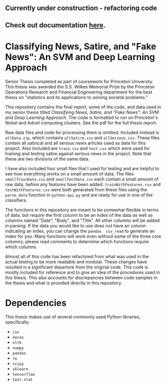 ## Currently under construction - refactoring code
## Check out documentation [here](https://ahare63.github.io/Senior-Thesis/).
# Classifying News, Satire, and "Fake News": An SVM and Deep Learning Approach
Senior Thesis completed as part of coursework for Princeton University.
This thesis was awarded the S.S. Wilkes Memorial Prize by the Princeton Operations Research and Financial Engineering department for the best thesis on "statistics and its applications to solving societal problems."

This repository contains the final report, some of the code, and data used in my senior thesis titled *Classifying News, Satire, and "Fake News": An SVM and Deep Learning Approach*. The code is formatted to run on Princeton's Nobel and Adroit computing clusters. See the pdf for the full thesis report.

Raw data files and code for processing them is omitted. Included instead is `allData.zip`, which contains `allSatire.csv` and `allSerious.csv`. These files contain all satirical and all serious news articles used as data for this project. Also included are `train.csv` and `test.csv` which were used for training and testing satire against serious news in the project. Note that these are two divisions of the same data.

I have also included four small files that I used for testing and are helpful to see how everything works on a small amount of data. The files `smallTrainData.csv` and `smallTestData.csv` each contain a small amount of raw data, before any features have been added. `trainWithFeatures.csv` and `testWithFeatures.csv` were both generated from these files using the `parse_data` function in `python-api.py` and are ready for use in one of the classifiers.

The functions in this repository are meant to be somewhat flexible in terms of data, but require the first column to be an index of the data as well as columns named "Date", "Body", and "Title". All other columns will be added in parsing. If the data you would like to use does not have an column indicating an index, you can change the `pandas  csv_read` to generate an index for you. Many functions will work even without some of the three core columns; please read comments to determine which functions require which columns.

Almost all of this code has been refactored from what was used in the actual testing to be more readable and modular. These changes have resulted in a significant departure from the original code. This code is mostly included for reference and to give an idea of the procedures used in this thesis. This also accounts for discrepancies between code samples in the thesis and what is provided directly in this repository.

# Dependencies
This thesis makes use of several commonly used Python libraries, specifically:
* `csv`
* `keras`
* `nltk`
* `numpy`
* `pandas`
* `re`
* `scipy`
* `sklearn`
* `tensorflow`
* `text.stat` 

